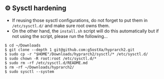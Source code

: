 ## ⚙️ Sysctl hardening

- If reusing those sysctl configurations, do not forget to put them in `/etc/sysctl.d/` and make sure root owns them.
- On the other hand, the `install.sh` script will do this automatically but if not using the script, please run the following...

```
$ cd ~/Downloads
$ git clone --depth 1 git@github.com:g5ostXa/hyprarch2.git
$ sudo cp -r "$HOME"/Downloads/hyprarch2/sysctl/* /etc/sysctl.d/
$ sudo chown -R root:root /etc/sysctl.d/*
$ sudo rm -rf /etc/sysctl.d/README.md
$ rm -rf ~/Downloads/hyprarch2/
$ sudo sysctl --system
```
